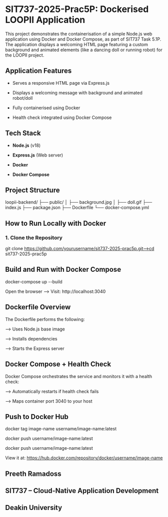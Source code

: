 # SIT737-2025-Prac5P: Dockerised LOOPII Application

This project demonstrates the containerisation of a simple Node.js web application using Docker and Docker Compose, as part of SIT737 Task 5.1P. The application displays a welcoming HTML page featuring a custom background and animated elements (like a dancing doll or running robot) for the LOOPII project.


## Application Features

- Serves a responsive HTML page via Express.js
  
- Displays a welcoming message with background and animated robot/doll
  
- Fully containerised using Docker
  
- Health check integrated using Docker Compose

## Tech Stack

- **Node.js** (v18)
  
- **Express.js** (Web server)
  
- **Docker**
  
- **Docker Compose**

## Project Structure

loopii-backend/ ├── public/ │ ├── background.jpg │ ├── doll.gif ├── index.js ├── package.json ├── Dockerfile └── docker-compose.yml

## How to Run Locally with Docker

### 1. Clone the Repository

git clone https://github.com/yourusername/sit737-2025-prac5p.git-->cd sit737-2025-prac5p

## Build and Run with Docker Compose
   
docker-compose up --build

Open the browser --> Visit: http://localhost:3040

## Dockerfile Overview

The Dockerfile performs the following:

--> Uses Node.js base image

--> Installs dependencies

--> Starts the Express server

## Docker Compose + Health Check

Docker Compose orchestrates the service and monitors it with a health check:

--> Automatically restarts if health check fails

--> Maps container port 3040 to your host

## Push to Docker Hub

docker tag image-name username/image-name:latest

docker push username/image-name:latest

docker push username/image-name:latest

View it at: https://hub.docker.com/repository/docker/username/image-name

## Preeth Ramadoss

## SIT737 – Cloud-Native Application Development

## Deakin University




